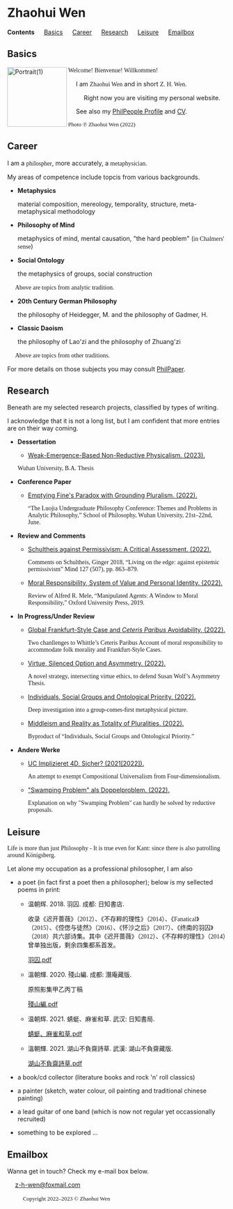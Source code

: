 # Zhaohui Wen

**Contents** &#8195; [Basics](#basics) &#8195; [Career](#career) &#8195; [Research](#research) &#8195; [Leisure](#leisure) &#8195; [Emailbox](#emailbox)

## Basics

<img width="137" alt="Portrait(1)" src="https://user-images.githubusercontent.com/104066883/169487820-faefead2-61da-4e14-841a-f7c1fce400b0.png" align="left">

<p><font face="GEORGIA">Welcome! Bienvenue! Willkommen!</font></p>

&#8195; I am <font face="GEORGIA">Zhaohui Wen</font> and in short <font face="GEORGIA">Z. H. Wen</font>.

&#8195; &#8195; Right now you are visiting my personal website.

&#8195; See also my [PhilPeople Profile](https://philpeople.org/profiles/zhaohui-wen) and [CV](https://www.docdroid.net/fYa6qXn/cv-pdf).

<font face="GEORGIA" font size="2">Photo ℗ Zhaohui Wen (2022)</font>

## Career

I am a <font face="GEORGIA">philospher</font>, more accurately, a <font face="GEORGIA">metaphysician</font>.

My areas of competence include topcis from various backgrounds.

- **Metaphysics**

  material composition, mereology, temporality, structure, meta-metaphysical methodology

- **Philosophy of Mind**

  metaphysics of mind, mental causation, "the hard peoblem" (<font face="GEORGIA">in Chalmers' sense</font>)

- **Social Ontology**

  the metaphysics of groups, social construction
  
<p> &#8195; <font face="GEORGIA">Above are topics from analytic tradition.</font></p>

- **20th Century German Philosophy**

  the philosophy of Heidegger, M. and the philosophy of Gadmer, H.

- **Classic Daoism**

  the philosophy of Lao'zi and the philosophy of Zhuang'zi
  
<p> &#8195; <font face="GEORGIA">Above are topics from other traditions.</font></p>

For more details on those subjects you may consult [PhilPaper](https://philpapers.org/).

## Research

Beneath are my selected research projects, classified by types of writing.

I acknowledge that it is not a long list, but I am confident that more entries are on their way coming.

- **Dessertation**

  - [Weak-Emergence-Based Non-Reductive Physicalism. (2023).](http://null.com)
  
   <font face="GEORGIA">Wuhan University, B.A. Thesis</font>

- **Conference Paper**

  - [Emptying Fine's Paradox with Grounding Pluralism. (2022).](https://philpapers.org/archive/WENREF.pdf)

    <font face="GEORGIA">“The Luojia Undergraduate Philosophy Conference: Themes and Problems in Analytic Philosophy,” School of Philosophy, Wuhan University, 21st–22nd, June.</font> 

- **Review and Comments**

  - [Schultheis against Permissivism: A Critical Assessment. (2022).](https://docdro.id/kd5Xb8A)

     <font face="GEORGIA">Comments on Schultheis, Ginger 2018, “Living on the edge: against epistemic permissivism” Mind
127 (507), pp. 863–879.</font> 
  
  - [Moral Responsibility, System of Value and Personal Identity. (2022).](https://philpapers.org/archive/WENMRS.pdf)
  
     <font face="GEORGIA">Review of Alfred R. Mele, “Manipulated Agents: A Window to Moral Responsibility,” Oxford University Press, 2019.</font> 

- **In Progress/Under Review**

  - [Global Frankfurt-Style Case and _Ceteris Paribus_ Avoidability. (2022).](https://philpapers.org/archive/WENGFC.pdf)
  
    <font face="GEORGIA">Two chanllenges to Whittle’s Ceteris Paribus Account of moral responsibility to accommodate folk morality and Frankfurt-Style Cases.</font> 
  
  - [Virtue, Silenced Option and Asymmetry. (2022).](https://philpapers.org/archive/WENVSO.pdf)

    <font face="GEORGIA">A novel strategy, intersecting virtue ethics, to defend Susan Wolf’s Asymmetry Thesis.</font> 
  
  - [Individuals, Social Groups and Ontological Priority. (2022).](https://philpapers.org/archive/WENISG.pdf)
  
    <font face="GEORGIA">Deep investigation into a group-comes-first metaphysical picture.</font>
  
  - [Middleism and Reality as Totality of Pluralities. (2022).](https://philpapers.org/archive/WENMAR-5.pdf)
  
    <font face="GEORGIA">Byproduct of “Individuals, Social Groups and Ontological Priority.”</font>

- **Andere Werke**

  - [UC Implizieret 4D, Sicher? (2021[2022]).](https://philpapers.org/archive/WENEFP-3.pdf)
  
    <font face="GEORGIA">An attempt to exempt Compositional Universalism from Four-dimensionalism.</font>
  
  - ["Swamping Problem" als Doppelproblem. (2022).](https://philpapers.org/archive/WENSPA-2.pdf)

    <font face="GEORGIA">Explanation on why "Swamping Problem" can hardly be solved by reductive proposals.</font> 

## Leisure

<p><font face="GEORGIA">Life is more than just Philosophy - It is true even for Kant: since there is also patrolling around Königsberg.</font></p>

Let alone my occupation as a professional philosopher, I am also

- a poet (in fact first a poet then a philosopher); below is my sellected poems in print:
   
  - 温朝辉. 2018. 羽囚. 成都: 日知書店.
    
    <font face="仿宋">收录《迟开蔷薇》（2012）、《不存粹的理性》（2014）、《Fanatical》（2015）、《倥偬与徒然》（2016）、《怀沙之后》（2017）、《终南的羽囚》（2018）共六部诗集。其中《迟开蔷薇》（2012）、《不存粹的理性》（2014）曾单独出版，剩余四集都系首发。</font>
    
    [羽囚.pdf](https://github.com/Zhaohui-Wen/Homepage/files/9177358/default.pdf)
    
  - 溫朝輝. 2020. 殘山編. 成都: 潛庵藏版.
    
    <font face="仿宋">原照影集甲乙丙丁稿</font>
    
    [殘山編.pdf](https://github.com/Zhaohui-Wen/Homepage/files/9177373/default.pdf)
    
  - 温朝辉. 2021. 蜻蜓、麻雀和草. 武汉: 日知書局.
    
    [蜻蜓、麻雀和草.pdf](https://github.com/Zhaohui-Wen/Homepage/files/9177379/default.pdf)
  
  - 溫朝輝. 2021. 湖山不負齋詩草. 武漢: 湖山不負齋藏版.
    
    [湖山不負齋詩草.pdf](https://github.com/Zhaohui-Wen/Homepage/files/9177375/default.pdf)
    
- a book/cd collector (literature books and rock 'n' roll classics)

- a painter (sketch, water colour, oil painting and traditional chinese painting)

- a lead guitar of one band (which is now not regular yet occassionally recruited)

- something to be explored ...

## Emailbox

Wanna get in touch? Check my e-mail box below.

&#8195; <a href="mailto:z-h-wen@foxmail.com">z-h-wen@foxmail.com</a>

&#8195; &#8195; <font face="GEORGIA" font size="2">Copyright 2022–2023 © Zhaohui Wen</font>

